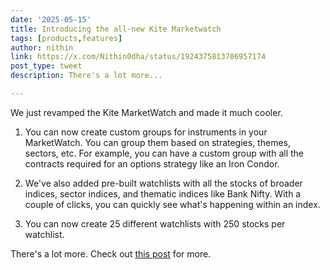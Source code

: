 ```yaml
---
date: '2025-05-15'
title: Introducing the all-new Kite Marketwatch
tags: [products,features]
author: nithin
link: https://x.com/Nithin0dha/status/1924375813706957174
post_type: tweet
description: There's a lot more...

---
```


We just revamped the Kite MarketWatch and made it much cooler.

1. You can now create custom groups for instruments in your MarketWatch. You can group them based on strategies, themes, sectors, etc. For example, you can have a custom group with all the contracts required for an options strategy like an Iron Condor.

2. We've also added pre-built watchlists with all the stocks of broader indices, sector indices, and thematic indices like Bank Nifty. With a couple of clicks, you can quickly see what's happening within an index.

3. You can now create 25 different watchlists with 250 stocks per watchlist.

There's a lot more. Check out [this post](https://zerodha.com/z-connect/featured/introducing-new-marketwatch-on-kite) for more.
